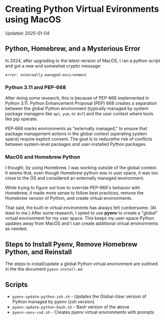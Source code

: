 # Creating Python Virtual Evironments using MacOS

Updated: 2025-01-04

## Python, Homebrew, and a Mysterious Error

In 2024, after upgrading to the latest version of MacOS, I ran a python script and got a new and somewhat cryptic message:

```
error: externally-managed-environment
```

### Python 3.11 and PEP-668

After doing some research, this is because of PEP-668 implemented in Python 3.11. Python Enhancement Proposal (PEP) 668 creates a separation between the global Python environment (typically managed by system package managers like `apt`, `yum`, or `dnf`) and the user context where tools like pip operate. 

PEP-668 marks environments as "externally managed," to ensure that package management actions in the global context (operating system space) require explicit consent. The goal is to reducethe risk of conflicts between system-level packages and user-installed Python packages.

### MacOS and Homebrew Python

I thought, by using Homebrew, I was working outside of the global context.  It seems that, even though Homebrew python was in user space, it was too close to the OS and considered an externally managed environment.

While trying to figure out how to override PEP-668's behavior with Homebrew, it made more sense to follow best practices, remove the Homebrew version of Python, and create virtual environments.

That said, the built-in virtual enviroments has always felt cumbersome.  (At least to me.)  After some research, I opted to use **pyenv** to create a "global" virtual environment for my user space.  This keeps my user-space Python updates away from MacOS _and_ I can create additional virtual environments as needed.

## Steps to Install Pyenv, Remove Homebrew Python, and Reinstall

The steps to install/update a global Python virtual environment are outlined in the the document `pyevn-install.md`.

## Scripts

- `pyenv-update-python-zsh.sh` - Updates the Global-User version of Python managed by pyenv (zsh version)
- `pyenv-update-python-bash.sh` - Bash version of the above
- `pyevn-venv-cud.sh` - Creates pyenv virtual environments with prompts

